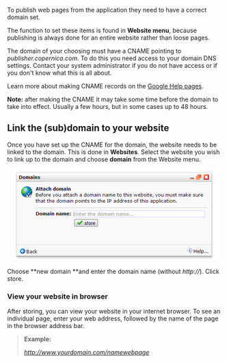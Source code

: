To publish web pages from the application they need to have a correct
domain set.

The function to set these items is found in **Website menu**, because
publishing is always done for an entire website rather than loose pages.

The domain of your choosing must have a CNAME pointing to
*publisher.copernica.com*. To do this you need access to your domain DNS
settings. Contact your system administrator if you do not have access or
if you don't know what this is all about. 

Learn more about making CNAME records on the [Google Help
pages](http://support.google.com/blogger/bin/answer.py?hl=en&answer=58317).

**Note:** after making the CNAME it may take some time before the domain
to take into effect. Usually a few hours, but in some cases up to 48
hours. 

Link the (sub)domain to your website
------------------------------------

Once you have set up the CNAME for the domain, the website needs to be
linked to the domain. This is done in **Websites**. Select the website
you wish to link up to the domain and choose **domain** from the Website
menu.

![](../images/websites-link-domain-dialog.png)

Choose **new domain **and enter the domain name (without *http://*).
Click store.

### View your website in browser

After storing, you can view your website in your internet browser. To
see an individual page, enter your web address, followed by the name of
the page in the browser address bar.

> **Example:**
>
> *http://www.yourdomain.com/namewebpage*
